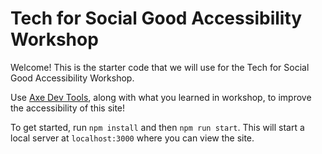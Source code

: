 # Tech for Social Good Accessibility Workshop

Welcome! This is the starter code that we will use for the Tech for Social Good Accessibility Workshop.

Use [Axe Dev Tools](https://chrome.google.com/webstore/detail/axe-devtools-web-accessib/lhdoppojpmngadmnindnejefpokejbdd), along with what you learned in workshop, to improve the accessibility of this site!

To get started, run `npm install` and then `npm run start`. This will start a local server at `localhost:3000` where you can view the site.